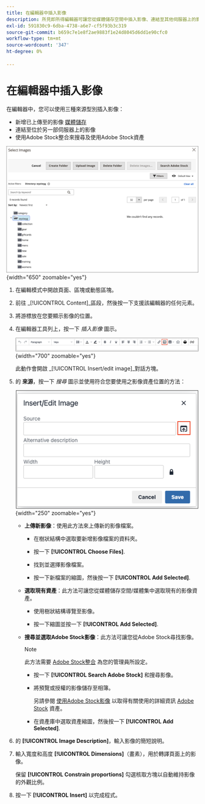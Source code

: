 ```yaml
---
title: 在編輯器中插入影像
description: 所見即所得編輯器可讓您從媒體儲存空間中插入影像、連結至其他伺服器上的影像，或使用Adobe Stock資產。
exl-id: 591830c9-6dba-4738-a6e7-cf5f93b3c319
source-git-commit: b659c7e1e8f2ae9883f1e24d8045d6dd1e90cfc0
workflow-type: tm+mt
source-wordcount: '347'
ht-degree: 0%

---
```


# 在編輯器中插入影像

在編輯器中，您可以使用三種來源型別插入影像：

- 新增已上傳至的影像 [媒體儲存](media-storage.md)
- 連結至位於另一部伺服器上的影像
- 使用Adobe Stock整合來搜尋及使用Adobe Stock資產

![媒體儲存](./assets/media-storage.png){width="650" zoomable="yes"}

1. 在編輯模式中開啟頁面、區塊或動態區塊。

1. 前往 _[!UICONTROL Content]_區段，然後按一下支援該編輯器的任何元素。

1. 將游標放在您要顯示影像的位置。

1. 在編輯器工具列上，按一下 _插入影像_ 圖示。

   ![插入影像圖示](./assets/editor-toolbar-image-button.png){width="700" zoomable="yes"}

   此動作會開啟 _[!UICONTROL Insert/edit image]_對話方塊。

1. 的 **來源**，按一下 _搜尋_ 圖示並使用符合您要使用之影像資產位置的方法：

   ![選取搜尋圖示](./assets/editor-dialog-insert-image.png){width="250" zoomable="yes"}

   - **上傳新影像**：使用此方法來上傳新的影像檔案。

      - 在樹狀結構中選取要新增影像檔案的資料夾。

      - 按一下 **[!UICONTROL Choose Files]**.

      - 找到並選擇影像檔案。

      - 按一下新檔案的縮圖，然後按一下 **[!UICONTROL Add Selected]**.

   - **選取現有資產**：此方法可讓您從媒體儲存空間/媒體集中選取現有的影像資產。

      - 使用樹狀結構導覽至影像。

      - 按一下縮圖並按一下 **[!UICONTROL Add Selected]**.

   - **搜尋並選取Adobe Stock影像**：此方法可讓您從Adobe Stock尋找影像。

     >[!NOTE]
     >
     >此方法需要 [Adobe Stock整合](adobe-stock.md) 為您的管理員所設定。

      - 按一下 **[!UICONTROL Search Adobe Stock]** 和搜尋影像。

      - 將預覽或授權的影像儲存至相簿。

        另請參閱 [使用Adobe Stock影像](adobe-stock-manage.md) 以取得有關使用的詳細資訊 [Adobe Stock](https://stock.adobe.com) 資產。

      - 在資產庫中選取資產縮圖，然後按一下 **[!UICONTROL Add Selected]**.

1. 的 **[!UICONTROL Image Description]**，輸入影像的簡短說明。

1. 輸入寬度和高度 **[!UICONTROL Dimensions]**（畫素），用於轉譯頁面上的影像。

   保留 **[!UICONTROL Constrain proportions]** 勾選核取方塊以自動維持影像的外觀比例。

1. 按一下 **[!UICONTROL Insert]** 以完成程式。
